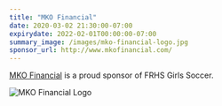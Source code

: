 ```yaml
---
title: "MKO Financial"
date: 2020-03-02 21:30:00-07:00
expirydate: 2022-02-01T00:00:00-07:00
summary_image: /images/mko-financial-logo.jpg
sponsor_url: http://www.mkofinancial.com/
---
```


<!--more-->

[MKO Financial][homepage] is a proud sponsor of FRHS Girls Soccer.

![MKO Financial Logo](/images/mko-financial-logo.jpg)

[homepage]: http://www.mkofinancial.com/
